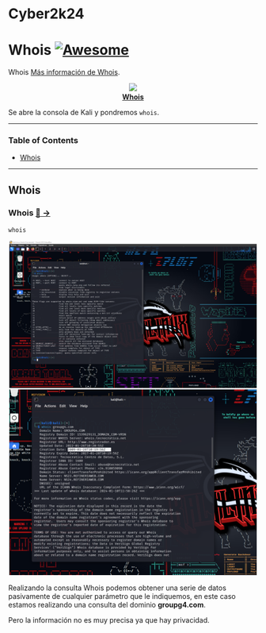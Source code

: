 # Cyber2k24

# Whois [![Awesome](https://awesome.re/badge.svg)](https://awesome.re)

Whois [Más información de Whois](https://www.kali.org/tools/whois/).

<p align="center">
  <img src="image/screenshot_4.jpg" /><br />
  <strong><a href="https://www.kali.org/tools/whois/">Whois</a></strong>
</p>


Se abre la consola de Kali y pondremos `whois`.

---


### **Table of Contents**

- [Whois](#whois)

---


## Whois

### Whois [🔎 &#x2192;](https://www.kali.org/tools/whois/)

```
whois
```

<div align="center"><img src="image/Screenshot_1.png" alt="Example: Whois" width="500" /></div>

<div align="center"><img src="image/Screenshot_2.png" alt="Example: Whois" width="500" /></div>

Realizando la consulta Whois podemos obtener una serie de datos pasivamente de cualquier parámetro que le indiquemos, en este caso estamos realizando una consulta del dominio __groupg4.com__.

Pero la información no es muy precisa ya que hay privacidad.
